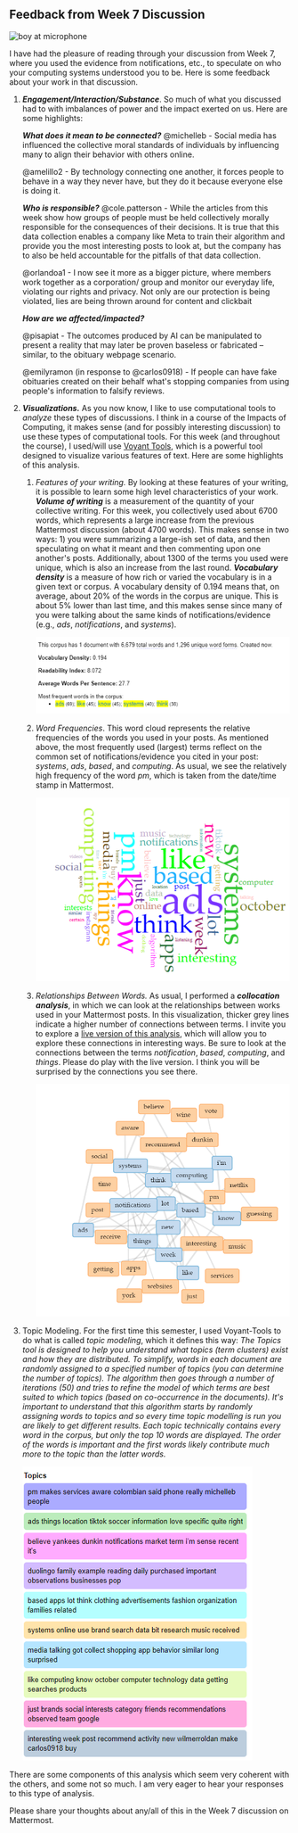 ## Feedback from Week 7 Discussion

![boy at microphone](https://images.unsplash.com/photo-1453738773917-9c3eff1db985?q=80&w=1770&auto=format&fit=crop&ixlib=rb-4.0.3&ixid=M3wxMjA3fDB8MHxwaG90by1wYWdlfHx8fGVufDB8fHx8fA%3D%3D)

I have had the pleasure of reading through your discussion from Week 7, where you used the evidence from notifications, etc., to speculate on who your computing systems understood you to be. Here is some feedback about your work in that discussion.

1. ***Engagement/Interaction/Substance***. So much of what you discussed had to with imbalances of power and the impact exerted on us. Here are some highlights:

   

   ***What does it mean to be connected?***
   @michelleb - Social media has influenced the collective moral standards of individuals by influencing many to align their behavior with others online.

   @amelillo2 - By technology connecting one another, it forces people to behave in a way they never have, but they do it because everyone else is doing it. 

   

   ***Who is responsible?***
   @cole.patterson - While the articles from this week show how groups of people must be held collectively morally responsible for the consequences of their decisions. It is true that this data collection enables a company like Meta to train their algorithm and provide you the most interesting posts to look at, but the company has to also be held accountable for the pitfalls of that data collection. 

   @orlandoa1 - I now see it more as a bigger picture, where members work together as a corporation/ group and monitor our everyday life, violating our rights and privacy. Not only are our protection is being violated, lies are being thrown around for content and clickbait

   

   ***How are we affected/impacted?***

   @pisapiat - The outcomes produced by AI can be manipulated to present a reality that may later be proven baseless or fabricated – similar, to the obituary webpage scenario. 

   @emilyramon (in response to @carlos0918) -  If people can have fake obituaries created on their behalf what's stopping companies from using people's information to falsify reviews.

   

2. ***Visualizations.*** As you now know, I like to use computational tools to *analyze* these types of discussions. I think in a course of the Impacts of Computing, it makes sense (and for possibly interesting discussion) to use these types of computational tools. For this week (and throughout the course), I used/will use [Voyant Tools](https://voyant-tools.org/), which is a powerful tool designed to visualize various features of text. Here are some highlights of this analysis.

   1. *Features of your writing.*  By looking at these features of your writing, it is possible to learn some high level characteristics of your work. ***Volume of writing*** is a measurement of the quantity of your collective writing. For this week, you collectively used about 6700 words, which represents a large increase from the previous Mattermost discussion (about 4700 words). This makes sense in two ways: 1) you were summarizing a large-ish set of data, and then speculating on what it meant and then commenting upon one another's posts. Additionally, about 1300 of the terms you used were unique, which is also an increase from the last round. ***Vocabulary density*** is a measure of how rich or varied the vocabulary is in a given text or corpus. A vocabulary density of 0.194 means that, on average, about 20% of the words in the corpus are unique. This is about 5% lower than last time, and this makes sense since many of you were talking about the same kinds of notifications/evidence (e.g., *ads*, *notifications*, and *systems*).

      ![summary of features of writing for this week](https://github.com/drardito/impactsofcomputingfall2024/blob/main/Images/Impacts%20FA24%20Week7%20Features.png?raw=true)

   2. *Word Frequencies*. This word cloud represents the relative frequencies of the words you used in your posts. As mentioned above, the most frequently used (largest) terms reflect on the common set of notifications/evidence you cited in your post: *systems*, *ads*, *based*, and *computing*. As usual, we see the relatively high frequency of the word *pm*, which is taken from the date/time stamp in Mattermost. 

      ![wordcloud](https://github.com/drardito/impactsofcomputingfall2024/blob/main/Images/Impacts%20FA24%20Week7%20Wordcloud.png?raw=true)

   3. *Relationships Between Words.* As usual, I performed a ***collocation analysis***, in which we can look at the relationships between works used in your Mattermost posts. In this visualization, thicker grey lines indicate a higher number of connections between terms. I invite you to explore a [live version of this analysis](https://voyant-tools.org/?corpus=35f7ae8e563629cffa5cfec3a99f19b1&query=ads&query=week&query=new&query=notifications&query=lot&query=things&query=like&query=think&query=know&query=based&query=computing&query=systems&query=i%27m&context=7&view=CollocatesGraph), which will allow you to explore these connections in interesting ways. Be sure to look at the connections between the terms *notification*, *based*, *computing*, and *things*.  Please do play with the live version. I think you will be surprised by the connections you see there.

      ![word link chart](https://github.com/drardito/impactsofcomputingfall2024/blob/main/Images/Impacts%20FA24%20Week7%20Collocations.png?raw=true)

4. Topic Modeling. For the first time this semester, I used Voyant-Tools to do what is called *topic modeling*, which it defines this way: *The Topics tool is designed to help you understand what topics (term clusters) exist and how they are distributed. To simplify, words in each document are randomly assigned to a specified number of topics (you can determine the number of topics). The algorithm then goes through a number of iterations (50) and tries to refine the model of which terms are best suited to which topics (based on co-occurrence in the documents). It's important to understand that this algorithm starts by randomly assigning words to topics and so every time topic modelling is run you are likely to get different results. Each topic technically contains every word in the corpus, but only the top 10 words are displayed. The order of the words is important and the first words likely contribute much more to the topic than the latter words.*

   ![diagram of a topic model](https://github.com/drardito/impactsofcomputingfall2024/blob/main/Images/Impacts%20FA24%20Week7%20Topics.png?raw=true)

There are some components of this analysis which seem very coherent with the others, and some not so much. I am very eager to hear your responses to this type of analysis.

Please share your thoughts about any/all of this in the Week 7 discussion on Mattermost.
